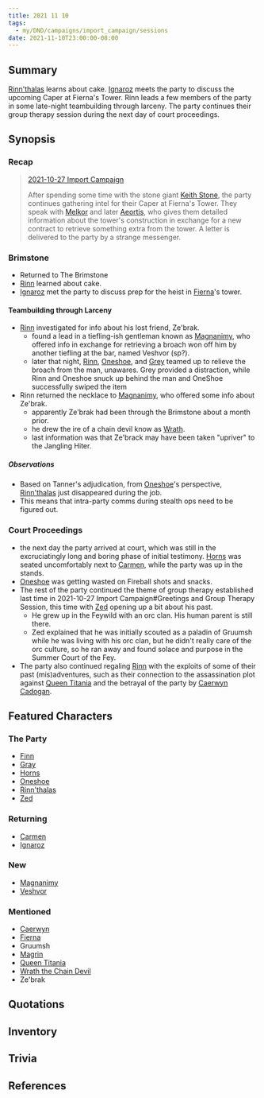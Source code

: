 ```yaml
---
title: 2021 11 10
tags:
  - my/DND/campaigns/import_campaign/sessions
date: 2021-11-10T23:00:00-08:00
---
```


## Summary

[Rinn'thalas](/dnd/characters/rinnthalas-liadon/) learns about cake. [Ignaroz](/dnd/npcs/ignaroz/) meets the party to discuss the upcoming Caper at Fierna's Tower. Rinn leads a few members of the party in some late-night teambuilding through larceny. The party continues their group therapy session during the next day of court proceedings.

## Synopsis

### Recap

> [2021-10-27 Import Campaign](/dnd/2021-10-27/)
>
> After spending some time with the stone giant [Keith Stone](/dnd/npcs/keith-stone/), the party continues gathering intel for their Caper at Fierna's Tower. They speak with [Melkor](/dnd/npcs/melkor/) and later [Aeortis](/dnd/npcs/aeortis/), who gives them detailed information about the tower's construction in exchange for a new contract to retrieve something extra from the tower. A letter is delivered to the party by a strange messenger.

### Brimstone

- Returned to The Brimstone
- [Rinn](/dnd/characters/rinnthalas-liadon/) learned about cake.
- [Ignaroz](/dnd/npcs/ignaroz/) met the party to discuss prep for the heist in [Fierna](/dnd/npcs/fierna/)'s tower.

#### Teambuilding through Larceny

- [Rinn](/dnd/characters/rinnthalas-liadon/) investigated for info about his lost friend, Ze'brak.
  - found a lead in a tiefling-ish gentleman known as [Magnanimy](/dnd/npcs/magnanimy/), who offered info in exchange for retrieving a broach won off him by another tiefling at the bar, named Veshvor (sp?).
  - later that night, [Rinn](/dnd/characters/rinnthalas-liadon/), [Oneshoe](/dnd/characters/oneshoe/), and [Grey](/dnd/characters/haeltin-var-astora/) teamed up to relieve the broach from the man, unawares. Grey provided a distraction, while Rinn and Oneshoe snuck up behind the man and OneShoe successfully swiped the item
- Rinn returned the necklace to [Magnanimy](/dnd/npcs/magnanimy/), who offered some info about Ze'brak.
  - apparently Ze'brak had been through the Brimstone about a month prior.
  - he drew the ire of a chain devil know as [Wrath](/dnd/npcs/wrath-the-chain-devil/).
  - last information was that Ze'brack may have been taken "upriver" to the Jangling Hiter.

##### Observations

- Based on Tanner's adjudication, from [Oneshoe](/dnd/characters/oneshoe/)'s perspective, [Rinn'thalas](/dnd/characters/rinnthalas-liadon/) just disappeared during the job.
- This means that intra-party comms during stealth ops need to be figured out.

### Court Proceedings

- the next day the party arrived at court, which was still in the excruciatingly long and boring phase of initial testimony. [Horns](/dnd/characters/horns/) was seated uncomfortably next to [Carmen](/dnd/npcs/carmen/), while the party was up in the stands.
- [Oneshoe](/dnd/characters/oneshoe/) was getting wasted on Fireball shots and snacks.
- The rest of the party continued the theme of group therapy established last time in 2021-10-27 Import Campaign#Greetings and Group Therapy Session, this time with [Zed](/dnd/characters/zed/) opening up a bit about his past.
  - He grew up in the Feywild with an orc clan. His human parent is still there.
  - Zed explained that he was initially scouted as a paladin of Gruumsh while he was living with his orc clan, but he didn't really care of the orc culture, so he ran away and found solace and purpose in the Summer Court of the Fey.
- The party also continued regaling [Rinn](/dnd/characters/rinnthalas-liadon/) with the exploits of some of their past (mis)adventures, such as their connection to the assassination plot against [Queen Titania](/dnd/npcs/queen-titania/) and the betrayal of the party by [Caerwyn Cadogan](/dnd/npcs/caerwyn-cadogan/).

## Featured Characters

### The Party

- [Finn](/dnd/characters/finn/)
- [Gray](/dnd/characters/haeltin-var-astora/)
- [Horns](/dnd/characters/horns/)
- [Oneshoe](/dnd/characters/oneshoe/)
- [Rinn'thalas](/dnd/characters/rinnthalas-liadon/)
- [Zed](/dnd/characters/zed/)

### Returning

- [Carmen](/dnd/npcs/carmen/)
- [Ignaroz](/dnd/npcs/ignaroz/)

### New

- [Magnanimy](/dnd/npcs/magnanimy/)
- [Veshvor](/dnd/npcs/veshvor/)

### Mentioned

- [Caerwyn](/dnd/npcs/caerwyn-cadogan/)
- [Fierna](/dnd/npcs/fierna/)
- Gruumsh
- [Magrin](/dnd/npcs/magrin/)
- [Queen Titania](/dnd/npcs/queen-titania/)
- [Wrath the Chain Devil](/dnd/npcs/wrath-the-chain-devil/)
- Ze'brak

## Quotations

## Inventory

## Trivia

## References
